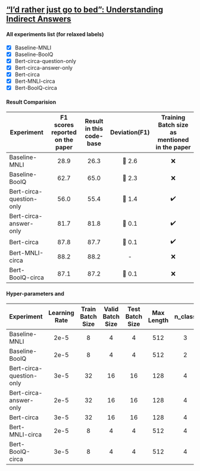 ## [“I’d rather just go to bed”: Understanding Indirect Answers](/https://aclanthology.org/2020.emnlp-main.601.pdf)

#### All experiments list (for relaxed labels) 
- [x] Baseline-MNLI
- [x] Baseline-BoolQ
- [x] Bert-circa-question-only 
- [x] Bert-circa-answer-only
- [x] Bert-circa
- [x] Bert-MNLI-circa
- [x] Bert-BoolQ-circa

#### Result Comparision

| Experiment              | F1 scores reported on the paper | Result in this code-base | Deviation(F1) |  Training Batch size as mentioned in the paper |
| ----------------------- | :-----------: | :--------:|  :--------:| :--------: |
| Baseline-MNLI           | 28.9 | 26.3 | :small_red_triangle_down: 2.6 | :x: |
| Baseline-BoolQ          | 62.7 | 65.0 | :small_red_triangle: 2.3 | :x: |
| Bert-circa-question-only| 56.0 | 55.4 | :small_red_triangle_down: 1.4 | :heavy_check_mark: |
| Bert-circa-answer-only  | 81.7 | 81.8 | :small_red_triangle: 0.1 | :heavy_check_mark: |
| Bert-circa              | 87.8 | 87.7 | :small_red_triangle_down: 0.1 | :heavy_check_mark: |
| Bert-MNLI-circa         | 88.2 | 88.2 | - | :x: |
| Bert-BoolQ-circa        | 87.1 | 87.2 | :small_red_triangle: 0.1 | :x: |


#### Hyper-parameters and 

| Experiment              | Learning Rate | Train Batch Size | Valid Batch Size |  Test Batch Size | Max Length | n_class | Dropout |
| ----------------------- | :-----------: | :--------:|  :--------:| :--------: |  :--------: | :--------: | :--------: |
| Baseline-MNLI           | 2e-5 | 8 | 4 | 4 | 512 | 3 | 0.3 |
| Baseline-BoolQ          | 2e-5 | 8 | 4 | 4 | 512 | 2 | 0.3 |
| Bert-circa-question-only| 3e-5 | 32 | 16 | 16 | 128 | 4 | 0.3 |
| Bert-circa-answer-only  | 2e-5 | 32 | 16 | 16 | 128 | 4 | 0.3 |
| Bert-circa              | 3e-5 | 32 | 16 | 16 | 128 | 4 | 0.3 |
| Bert-MNLI-circa         | 2e-5 | 8 | 4 | 4 | 512 | 4 | 0.3 |
| Bert-BoolQ-circa        | 3e-5 | 8 | 4 | 4 | 512 | 4 | 0.3 |
